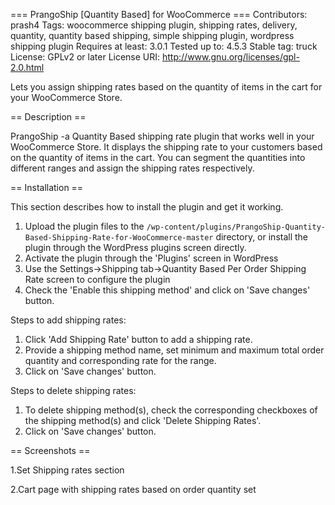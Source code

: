 === PrangoShip [Quantity Based] for WooCommerce ===
Contributors: prash4
Tags: woocommerce shipping plugin, shipping rates, delivery, quantity, quantity based shipping, simple shipping plugin, wordpress shipping plugin
Requires at least: 3.0.1
Tested up to: 4.5.3
Stable tag: truck
License: GPLv2 or later
License URI: http://www.gnu.org/licenses/gpl-2.0.html

Lets you assign shipping rates based on the quantity of items in the cart for your WooCommerce Store.

== Description ==

PrangoShip -a Quantity Based shipping rate plugin that works well in your WooCommerce Store. It displays the shipping rate to your customers based on the quantity of items in the cart. You can segment the quantities into different ranges and assign the shipping rates respectively.

== Installation ==

This section describes how to install the plugin and get it working.


1. Upload the plugin files to the `/wp-content/plugins/PrangoShip-Quantity-Based-Shipping-Rate-for-WooCommerce-master` directory, or install the plugin through the WordPress plugins screen directly.
2. Activate the plugin through the 'Plugins' screen in WordPress
3. Use the Settings->Shipping tab->Quantity Based Per Order Shipping Rate screen to configure the plugin
4. Check the 'Enable this shipping method' and click on 'Save changes' button. 


Steps to add shipping rates:

1. Click 'Add Shipping Rate' button to add a shipping rate.
2. Provide a shipping method name, set minimum and maximum total order quantity and corresponding rate for the range.
3. Click on 'Save changes' button.

Steps to delete shipping rates:

1. To delete shipping method(s), check the corresponding checkboxes of the shipping method(s) and click 'Delete Shipping Rates'.
2. Click on 'Save changes' button.

== Screenshots ==

1.Set Shipping rates section

2.Cart page with shipping rates based on order quantity set

